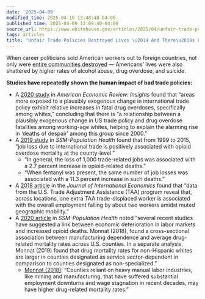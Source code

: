 ```yaml
---
date: '2025-04-09'
modified_time: 2025-04-16 13:48:48-04:00
published_time: 2025-04-09 13:09:40-04:00
source_url: https://www.whitehouse.gov/articles/2025/04/unfair-trade-policies-destroyed-lives-and-theres-empirical-proof/
tags: articles
title: "Unfair Trade Policies Destroyed Lives \u2014 And There\u2019s Empirical Proof"
---
```

 
When career politicians sold American workers out to foreign countries,
not only were [entire communities
destroyed](https://x.com/RapidResponse47/status/1907845560024842280) —
Americans’ lives were also shattered by higher rates of alcohol abuse,
drug overdose, and suicide.

**Studies have repeatedly shown the human impact of bad trade
policies:**

-   A [2020
    study](https://pubs.aeaweb.org/doi/pdfplus/10.1257/aeri.20180396) in
    *American Economic Review: Insights* found that “areas more exposed
    to a plausibly exogenous change in international trade policy
    exhibit relative increases in fatal drug overdoses, specifically
    among whites,” concluding that there is “a relationship between a
    plausibly exogenous change in US trade policy and drug overdose
    fatalities among working-age whites, helping to explain the alarming
    rise in ‘deaths of despair’ among this group since 2000.”  
-   A [2019
    study](https://www.sciencedirect.com/science/article/pii/S2352827319300096)
    in *SSM-Population Health* found that from 1999 to 2015, “job loss
    due to international trade is positively associated with opioid
    overdose mortality at the county-level.”
    -   “In general, the loss of 1,000 trade-related jobs was associated
        with a 2.7 percent increase in opioid-related deaths.”
    -   “When fentanyl was present, the same number of job losses was
        associated with a 11.3 percent increase in such deaths.”  
-   A [2018
    article](https://www.sciencedirect.com/science/article/abs/pii/S0022199618301181)
    in the *Journal of International Economics* found that “data from
    the U.S. Trade Adjustment Assistance (TAA) program reveal that,
    across locations, one extra TAA trade-displaced worker is associated
    with the overall employment falling by about two workers amidst
    muted geographic mobility.”  
-   A [2020 article](https://pmc.ncbi.nlm.nih.gov/articles/PMC7725949/)
    in *SSM-Population Health* noted “several recent studies have
    suggested a link between economic deterioration in labor markets and
    increased opioid deaths. Monnat (2018), found a cross-sectional
    association between manufacturing dependence and average
    drug-related mortality rates across U.S. counties. In a separate
    analysis, Monnat (2019) found that drug mortality rates for
    non-Hispanic whites are larger in counties designated as service
    sector-dependent in comparison to counties designated as
    non-specialized.”
    -   [Monnat
        (2018)](https://www.sciencedirect.com/science/article/abs/pii/S0749379718300722?via=ihub):
        “Counties reliant on heavy manual labor industries, like mining
        and manufacturing, that have suffered substantial employment
        downturns and wage stagnation in recent decades, may have higher
        drug-related mortality rates.”
